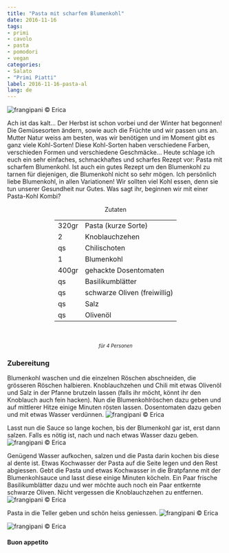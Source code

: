 ```yaml
---
title: "Pasta mit scharfem Blumenkohl"
date: 2016-11-16
tags:
- primi
- cavolo
- pasta
- pomodori
- vegan
categories:
- Salato
- "Primi Piatti"
label: 2016-11-16-pasta-al
lang: de
---
```

![](../2016-11-16-pasta-al-cavolfiore-piccante/header.jpg "frangipani © Erica")

Ach ist das kalt... Der Herbst ist schon vorbei und der Winter hat begonnen! Die Gemüsesorten ändern, sowie auch die Früchte und wir passen uns an. Mutter Natur weiss am besten, was wir benötigen und im Moment gibt es ganz viele Kohl-Sorten! Diese Kohl-Sorten haben verschiedene Farben, verschieden Formen und verschiedene Geschmäcke... Heute schlage ich euch ein sehr einfaches, schmackhaftes und scharfes Rezept vor: Pasta mit scharfem Blumenkohl. Ist auch ein gutes Rezept um den Blumenkohl zu tarnen für diejenigen, die Blumenkohl nicht so sehr mögen. Ich persönlich liebe Blumenkohl, in allen Variationen! Wir sollten viel Kohl essen, denn sie tun unserer Gesundheit nur Gutes. Was sagt ihr, beginnen wir mit einer Pasta-Kohl Kombi?

<div id="wrapper" style="text-align: center">
  <div id="yourdiv" style="display: inline-block;">
    <div class="ingredients">
      <div class="ingredients-title">Zutaten</div>
      <table>
        <tbody>
          <tr>
            <td>320gr</td>
            <td>Pasta (kurze Sorte)</td>
          </tr>
          <tr>
            <td>2</td>
            <td>Knoblauchzehen</td>
          </tr>
          <tr>
            <td>qs</td>
            <td>Chilischoten</td>
          </tr>
          <tr>
            <td>1</td>
            <td>Blumenkohl</td>
          </tr>
          <tr>
            <td>400gr</td>
            <td>gehackte Dosentomaten</td>
          </tr>
          <tr>
            <td>qs</td>
            <td>Basilikumblätter</td>
          </tr>
          <tr>
            <td>qs</td>
            <td>schwarze Oliven (freiwillig)</td>
          </tr>
          <tr>
            <td>qs</td>
            <td>Salz</td>
          </tr>
          <tr>
            <td>qs</td>
            <td>Olivenöl</td>
          </tr>
        </tbody>
      </table>
      <br></br>
      <i class="pull-right" style="font-size: 80%;">für 4 Personen</i>
    </div>
  </div>
</div>


<h3>
  <font color="grey">
    <i class="fa-solid fa-gears"></i>
  </font> Zubereitung
</h3>

Blumenkohl waschen und die einzelnen Röschen abschneiden, die grösseren Röschen halbieren. Knoblauchzehen und Chili mit etwas Olivenöl und Salz in der Pfanne brutzeln lassen (falls ihr möcht, könnt ihr den Knoblauch auch fein hacken). Nun die Blumenkohlröschen dazu geben und auf mittlerer Hitze einige Minuten rösten lassen. Dosentomaten dazu geben und mit etwas Wasser verdünnen.
![](../2016-11-16-pasta-al-cavolfiore-piccante/sughettocrudo.jpg "frangipani © Erica")

Lasst nun die Sauce so lange kochen, bis der Blumenkohl gar ist, erst dann salzen. Falls es nötig ist, nach und nach etwas Wasser dazu geben.
![](../2016-11-16-pasta-al-cavolfiore-piccante/sughettopronto.jpg "frangipani © Erica")

Genügend Wasser aufkochen, salzen und die Pasta darin kochen bis diese al dente ist. Etwas Kochwasser der Pasta auf die Seite legen und den Rest abgiessen. Gebt die Pasta und etwas Kochwasser in die Bratpfanne mit der Blumenkohlsauce und lasst diese einige Minuten köcheln. Ein Paar frische Basilikumblätter dazu und wer möchte auch noch ein Paar entkernte schwarze Oliven. Nicht vergessen die Knoblauchzehen zu entfernen.
![](../2016-11-16-pasta-al-cavolfiore-piccante/padella.jpg "frangipani © Erica")

Pasta in die Teller geben und schön heiss geniessen.
![](../2016-11-16-pasta-al-cavolfiore-piccante/risultato1.jpg "frangipani © Erica")

![](../2016-11-16-pasta-al-cavolfiore-piccante/risultato2.jpg "frangipani © Erica")



<h4>Buon appetito
  <font color="red">
    <i class="fa-regular fa-face-smile"></i>
  </font>
</h4>
